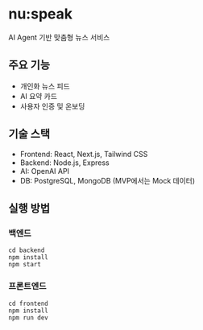 # nu:speak

AI Agent 기반 맞춤형 뉴스 서비스

## 주요 기능
- 개인화 뉴스 피드
- AI 요약 카드
- 사용자 인증 및 온보딩

## 기술 스택
- Frontend: React, Next.js, Tailwind CSS
- Backend: Node.js, Express
- AI: OpenAI API
- DB: PostgreSQL, MongoDB (MVP에서는 Mock 데이터)

## 실행 방법

### 백엔드
```
cd backend
npm install
npm start
```

### 프론트엔드
```
cd frontend
npm install
npm run dev
``` 
